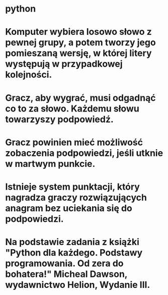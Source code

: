 # python
# Komputer wybiera losowo słowo z pewnej grupy, a potem tworzy jego pomieszaną wersję, w której litery występują w przypadkowej kolejności. 
# Gracz, aby wygrać, musi odgadnąć co to za słowo. Każdemu słowu towarzyszy podpowiedź. 
# Gracz powinien mieć możliwość zobaczenia podpowiedzi, jeśli utknie w martwym punkcie. 
# Istnieje system punktacji, który nagradza graczy rozwiązujących anagram bez uciekania się do podpowiedzi. 

# Na podstawie zadania z książki "Python dla każdego. Podstawy programowania. Od zera do bohatera!" Micheal Dawson, wydawnictwo Helion, Wydanie III.
